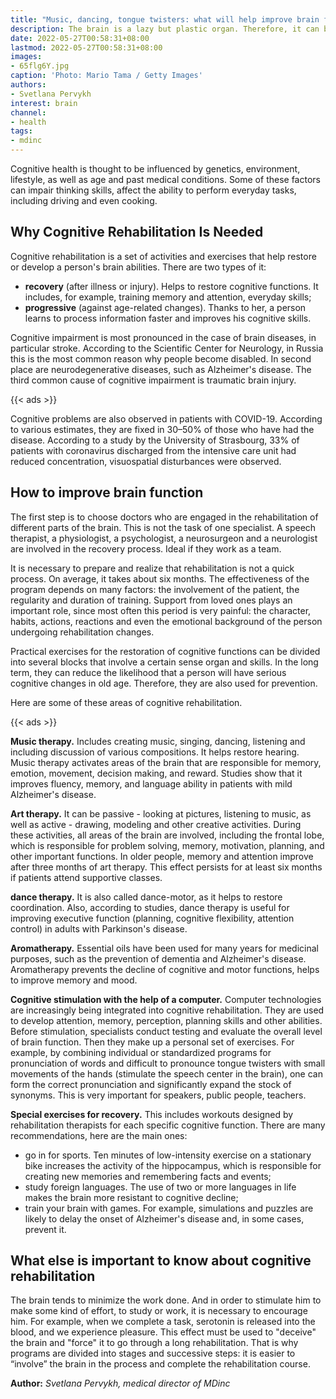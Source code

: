 ```yaml
---
title: "Music, dancing, tongue twisters: what will help improve brain function"
description: The brain is a lazy but plastic organ. Therefore, it can be trained to improve cognitive functions. Svetlana Pervyh (MDinc) tells what exercises will make you more resistant to age-related changes and help you return to normal after an illness
date: 2022-05-27T00:58:31+08:00
lastmod: 2022-05-27T00:58:31+08:00
images:
- 65flg6Y.jpg
caption: 'Photo: Mario Tama / Getty Images'
authors:
- Svetlana Pervykh
interest: brain
channel: 
- health
tags: 
- mdinc
---
```



Cognitive health is thought to be influenced by genetics, environment, lifestyle, as well as age and past medical conditions. Some of these factors can impair thinking skills, affect the ability to perform everyday tasks, including driving and even cooking.

Why Cognitive Rehabilitation Is Needed
--------------------------------------

Cognitive rehabilitation is a set of activities and exercises that help restore or develop a person's brain abilities. There are two types of it:

*   **recovery** (after illness or injury). Helps to restore cognitive functions. It includes, for example, training memory and attention, everyday skills;
*   **progressive** (against age-related changes). Thanks to her, a person learns to process information faster and improves his cognitive skills.

Cognitive impairment is most pronounced in the case of brain diseases, in particular stroke. According to the Scientific Center for Neurology, in Russia this is the most common reason why people become disabled. In second place are neurodegenerative diseases, such as Alzheimer's disease. The third common cause of cognitive impairment is traumatic brain injury.

{{< ads >}}

Cognitive problems are also observed in patients with COVID-19. According to various estimates, they are fixed in 30–50% of those who have had the disease. According to a study by the University of Strasbourg, 33% of patients with coronavirus discharged from the intensive care unit had reduced concentration, visuospatial disturbances were observed.

How to improve brain function
-----------------------------

The first step is to choose doctors who are engaged in the rehabilitation of different parts of the brain. This is not the task of one specialist. A speech therapist, a physiologist, a psychologist, a neurosurgeon and a neurologist are involved in the recovery process. Ideal if they work as a team.

It is necessary to prepare and realize that rehabilitation is not a quick process. On average, it takes about six months. The effectiveness of the program depends on many factors: the involvement of the patient, the regularity and duration of training. Support from loved ones plays an important role, since most often this period is very painful: the character, habits, actions, reactions and even the emotional background of the person undergoing rehabilitation changes.

Practical exercises for the restoration of cognitive functions can be divided into several blocks that involve a certain sense organ and skills. In the long term, they can reduce the likelihood that a person will have serious cognitive changes in old age. Therefore, they are also used for prevention.

Here are some of these areas of cognitive rehabilitation.

{{< ads >}}

**Music therapy.** Includes creating music, singing, dancing, listening and including discussion of various compositions. It helps restore hearing. Music therapy activates areas of the brain that are responsible for memory, emotion, movement, decision making, and reward. Studies show that it improves fluency, memory, and language ability in patients with mild Alzheimer's disease.

**Art therapy.** It can be passive - looking at pictures, listening to music, as well as active - drawing, modeling and other creative activities. During these activities, all areas of the brain are involved, including the frontal lobe, which is responsible for problem solving, memory, motivation, planning, and other important functions. In older people, memory and attention improve after three months of art therapy. This effect persists for at least six months if patients attend supportive classes.

**dance therapy.** It is also called dance-motor, as it helps to restore coordination. Also, according to studies, dance therapy is useful for improving executive function (planning, cognitive flexibility, attention control) in adults with Parkinson's disease.

**Aromatherapy.** Essential oils have been used for many years for medicinal purposes, such as the prevention of dementia and Alzheimer's disease. Aromatherapy prevents the decline of cognitive and motor functions, helps to improve memory and mood.

**Cognitive stimulation with the help of a computer.** Computer technologies are increasingly being integrated into cognitive rehabilitation. They are used to develop attention, memory, perception, planning skills and other abilities. Before stimulation, specialists conduct testing and evaluate the overall level of brain function. Then they make up a personal set of exercises. For example, by combining individual or standardized programs for pronunciation of words and difficult to pronounce tongue twisters with small movements of the hands (stimulate the speech center in the brain), one can form the correct pronunciation and significantly expand the stock of synonyms. This is very important for speakers, public people, teachers.

**Special exercises for recovery.** This includes workouts designed by rehabilitation therapists for each specific cognitive function. There are many recommendations, here are the main ones:

*   go in for sports. Ten minutes of low-intensity exercise on a stationary bike increases the activity of the hippocampus, which is responsible for creating new memories and remembering facts and events;
*   study foreign languages. The use of two or more languages ​​in life makes the brain more resistant to cognitive decline;
*   train your brain with games. For example, simulations and puzzles are likely to delay the onset of Alzheimer's disease and, in some cases, prevent it.

What else is important to know about cognitive rehabilitation
-------------------------------------------------------------

The brain tends to minimize the work done. And in order to stimulate him to make some kind of effort, to study or work, it is necessary to encourage him. For example, when we complete a task, serotonin is released into the blood, and we experience pleasure. This effect must be used to "deceive" the brain and "force" it to go through a long rehabilitation. That is why programs are divided into stages and successive steps: it is easier to “involve” the brain in the process and complete the rehabilitation course.

**Author:** *Svetlana Pervykh, medical director of MDinc*